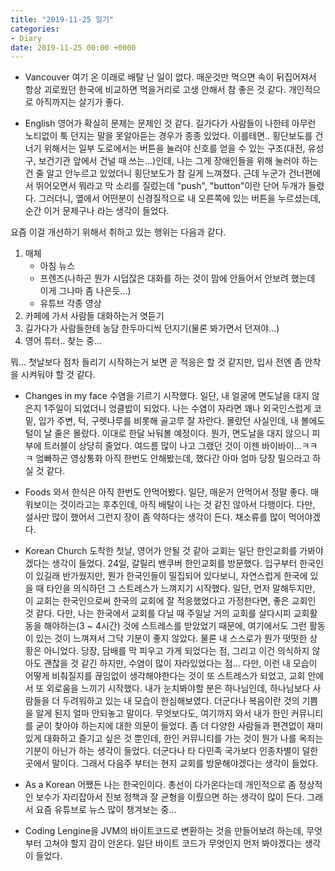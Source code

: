 ```yaml
---
title: "2019-11-25 일기"
categories:
- Diary
date: 2019-11-25 00:00 +0000
---
```


* Vancouver
여기 온 이래로 배탈 난 일이 없다. 매운것만 먹으면 속이 뒤집어져서 항상 괴로웠던 한국에 비교하면 먹을거리로 고생 안해서 참 좋은 것 같다. 개인적으로 아직까지는 살기가 좋다.

* English
영어가 확실히 문제는 문제인 것 같다. 길가다가 사람들이 나한테 아무런 노티없이 툭 던지는 말을 못알아듣는 경우가 종종 있었다. 이를테면.. 횡단보도를 건너기 위해서는 일부 도로에서는 버튼을 눌러야 신호를 얻을 수 있는 구조(대전, 유성구, 보건기관 앞에서 건널 때 쓰는...)인데, 나는 그게 장애인들을 위해 눌러야 하는 건 줄 알고 안누르고 있었더니 횡단보도가 참 길게 느껴졌다. 근데 누군가 건너편에서 뛰어오면서 뭐라고 막 소리를 질렀는데 "push", "button"이란 단어 두개가 들렸다. 그러더니, 옆에서 어떤분이 신경질적으로 내 오른쪽에 있는 버튼을 누르셨는데, 순간 이거 문제구나 라는 생각이 들었다.

요즘 이걸 개선하기 위해서 취하고 있는 행위는 다음과 같다.
1. 매체
   - 아침 뉴스
   - 프렌즈(나하곤 뭔가 시덥잖은 대화를 하는 것이 맘에 안들어서 안보려 했는데 이게 그나마 좀 나은듯...)
   - 유튜브 각종 영상
1. 카페에 가서 사람들 대화하는거 엿듣기
1. 길가다가 사람들한테 농담 한두마디씩 던지기(물론 봐가면서 던져야...)
1. 영어 튜터.. 찾는 중...

뭐... 첫날보다 점차 들리기 시작하는거 보면 곧 적응은 할 것 같지만, 입사 전엔 좀 안착을 시켜둬야 할 것 같다.

* Changes in my face
수염을 기르기 시작했다. 일단, 내 얼굴에 면도날을 대지 않은지 1주일이 되었더니 엉클밥이 되었다. 나는 수염이 자라면 꽤나 외국인스럽게 코 밑, 입가 주변, 턱, 구렛나루를 비롯해 골고루 잘 자란다. 몰랐던 사실인데, 내 볼에도 털이 날 줄은 몰랐다. 이대로 한달 놔둬볼 예정이다. 뭔가, 면도날을 대지 않으니 피부에 트러블이 상당히 줄었다. 여드름 많이 나고 그랬던 것이 이젠 바이바이...ㅋㅋㅋ 엄빠하곤 영상통화 아직 한번도 안해봤는데, 했다간 아마 엄마 당장 밀으라고 하실 것 같다.

* Foods
와서 한식은 아직 한번도 안먹어봤다. 일단, 매운거 안먹어서 정말 좋다. 매워보이는 것이라고는 후추인데, 아직 배탈이 나는 것 같진 않아서 다행이다. 다만, 설사만 많이 했어서 그런지 장이 좀 약하다는 생각이 든다. 채소류를 많이 먹어야겠다.

* Korean Church
도착한 첫날, 영어가 안될 것 같아 교회는 일단 한인교회를 가봐야겠다는 생각이 들었다. 24일, 갈릴리 밴쿠버 한인교회를 방문했다. 입구부터 한국인이 있길래 반가웠지만, 뭔가 한국인들이 밀집되어 있다보니, 자연스럽게 한국에 있을 때 타인을 의식하던 그 스트레스가 느껴지기 시작했다.
일단, 먼저 말해두지만, 이 교회는 한국인으로써 한국의 교회에 잘 적응했었다고 가정한다면, 좋은 교회인 것 같다. 다만, 나는 한국에서 교회를 다닐 때 주일날 거의 교회를 살다시피 교회활동을 해야하는(3 ~ 4시간) 것에 스트레스를 받았었기 때문에, 여기에서도 그런 활동이 있는 것이 느껴져서 그닥 기분이 좋지 않았다.
물론 내 스스로가 뭔가 떳떳한 상황은 아니었다. 당장, 담배를 막 피우고 가게 되었다는 점, 그리고 이건 의식하지 않아도 괜찮을 것 같긴 하지만, 수염이 많이 자라있었다는 점... 다만, 이런 내 모습이 어떻게 비춰질지를 끊임없이 생각해야한다는 것이 또 스트레스가 되었고, 교회 안에서 또 외로움을 느끼기 시작했다. 내가 눈치봐야할 분은 하나님인데, 하나님보다 사람들을 더 두려워하고 있는 내 모습이 한심해보였다. 더군다나 복음이란 것의 기쁨을 알게 된지 얼마 안되놓고 말이다.
무엇보다도, 여기까지 와서 내가 한인 커뮤니티를 굳이 찾아야 하는지에 대한 의문이 들었다. 좀 더 다양한 사람들과 편견없이 재미있게 대화하고 즐기고 싶은 것 뿐인데, 한인 커뮤니티를 가는 것이 뭔가 나를 옥죄는 기분이 아닌가 하는 생각이 들었다. 더군다나 타 다민족 국가보다 인종차별이 덜한 곳에서 말이다.
그래서 다음주 부터는 현지 교회를 방문해야겠다는 생각이 들었다.

* As a Korean
어쨌든 나는 한국인이다. 총선이 다가온다는데 개인적으로 좀 정상적인 보수가 자리잡아서 진보 정책과 잘 균형을 이뤘으면 하는 생각이 많이 든다. 그래서 요즘 유튜브로 뉴스 많이 챙겨보는 중...

* Coding
Lengine을 JVM의 바이트코드로 변환하는 것을 만들어보려 하는데, 무엇부터 고쳐야 할지 감이 안온다. 일단 바이트 코드가 무엇인지 먼저 봐야겠다는 생각이 들었다.
